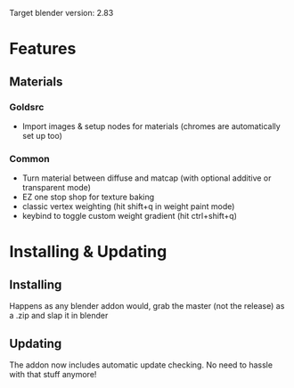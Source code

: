 Target blender version: 2.83

# Features
## Materials
### Goldsrc
* Import images & setup nodes for materials (chromes are automatically set up too)
### Common
* Turn material between diffuse and matcap (with optional additive or transparent mode)
* EZ one stop shop for texture baking
* classic vertex weighting (hit shift+q in weight paint mode)
* keybind to toggle custom weight gradient (hit ctrl+shift+q)

#  Installing & Updating
## Installing
Happens as any blender addon would, grab the master (not the release) as a .zip and slap it in blender
## Updating
The addon now includes automatic update checking. No need to hassle with that stuff anymore!